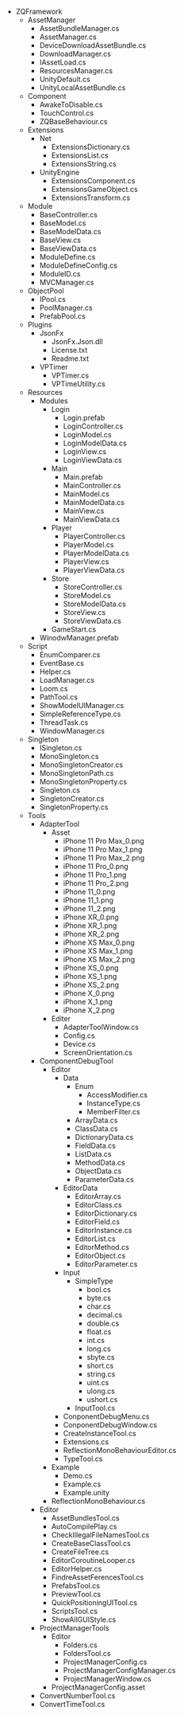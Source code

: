 - ZQFramework
  - AssetManager
    - AssetBundleManager.cs
    - AssetManager.cs
    - DeviceDownloadAssetBundle.cs
    - DownloadManager.cs
    - IAssetLoad.cs
    - ResourcesManager.cs
    - UnityDefault.cs
    - UnityLocalAssetBundle.cs
  - Component
    - AwakeToDisable.cs
    - TouchControl.cs
    - ZQBaseBehaviour.cs
  - Extensions
    - Net
      - ExtensionsDictionary.cs
      - ExtensionsList.cs
      - ExtensionsString.cs
    - UnityEngine
      - ExtensionsComponent.cs
      - ExtensionsGameObject.cs
      - ExtensionsTransform.cs
  - Module
    - BaseController.cs
    - BaseModel.cs
    - BaseModelData.cs
    - BaseView.cs
    - BaseViewData.cs
    - ModuleDefine.cs
    - ModuleDefineConfig.cs
    - ModuleID.cs
    - MVCManager.cs
  - ObjectPool
    - IPool.cs
    - PoolManager.cs
    - PrefabPool.cs
  - Plugins
    - JsonFx
      - JsonFx.Json.dll
      - License.txt
      - Readme.txt
    - VPTimer
      - VPTimer.cs
      - VPTimeUtility.cs
  - Resources
    - Modules
      - Login
        - Login.prefab
        - LoginController.cs
        - LoginModel.cs
        - LoginModelData.cs
        - LoginView.cs
        - LoginViewData.cs
      - Main
        - Main.prefab
        - MainController.cs
        - MainModel.cs
        - MainModelData.cs
        - MainView.cs
        - MainViewData.cs
      - Player
        - PlayerController.cs
        - PlayerModel.cs
        - PlayerModelData.cs
        - PlayerView.cs
        - PlayerViewData.cs
      - Store
        - StoreController.cs
        - StoreModel.cs
        - StoreModelData.cs
        - StoreView.cs
        - StoreViewData.cs
      - GameStart.cs
    - WinodwManager.prefab
  - Script
    - EnumComparer.cs
    - EventBase.cs
    - Helper.cs
    - LoadManager.cs
    - Loom.cs
    - PathTool.cs
    - ShowModelUIManager.cs
    - SimpleReferenceType.cs
    - ThreadTask.cs
    - WindowManager.cs
  - Singleton
    - ISingleton.cs
    - MonoSingleton.cs
    - MonoSingletonCreator.cs
    - MonoSingletonPath.cs
    - MonoSingletonProperty.cs
    - Singleton.cs
    - SingletonCreator.cs
    - SingletonProperty.cs
  - Tools
    - AdapterTool
      - Asset
        - iPhone 11 Pro Max_0.png
        - iPhone 11 Pro Max_1.png
        - iPhone 11 Pro Max_2.png
        - iPhone 11 Pro_0.png
        - iPhone 11 Pro_1.png
        - iPhone 11 Pro_2.png
        - iPhone 11_0.png
        - iPhone 11_1.png
        - iPhone 11_2.png
        - iPhone XR_0.png
        - iPhone XR_1.png
        - iPhone XR_2.png
        - iPhone XS Max_0.png
        - iPhone XS Max_1.png
        - iPhone XS Max_2.png
        - iPhone XS_0.png
        - iPhone XS_1.png
        - iPhone XS_2.png
        - iPhone X_0.png
        - iPhone X_1.png
        - iPhone X_2.png
      - Editer
        - AdapterToolWindow.cs
        - Config.cs
        - Device.cs
        - ScreenOrientation.cs
    - ComponentDebugTool
      - Editor
        - Data
          - Enum
            - AccessModifier.cs
            - InstanceType.cs
            - MemberFilter.cs
          - ArrayData.cs
          - ClassData.cs
          - DictionaryData.cs
          - FieldData.cs
          - ListData.cs
          - MethodData.cs
          - ObjectData.cs
          - ParameterData.cs
        - EditorData
          - EditorArray.cs
          - EditorClass.cs
          - EditorDictionary.cs
          - EditorField.cs
          - EditorInstance.cs
          - EditorList.cs
          - EditorMethod.cs
          - EditorObject.cs
          - EditorParameter.cs
        - Input
          - SimpleType
            - bool.cs
            - byte.cs
            - char.cs
            - decimal.cs
            - double.cs
            - float.cs
            - int.cs
            - long.cs
            - sbyte.cs
            - short.cs
            - string.cs
            - uint.cs
            - ulong.cs
            - ushort.cs
          - InputTool.cs
        - ConponentDebugMenu.cs
        - ConponentDebugWindow.cs
        - CreateInstanceTool.cs
        - Extensions.cs
        - ReflectionMonoBehaviourEditor.cs
        - TypeTool.cs
      - Example
        - Demo.cs
        - Example.cs
        - Example.unity
      - ReflectionMonoBehaviour.cs
    - Editor
      - AssetBundlesTool.cs
      - AutoCompilePlay.cs
      - CheckIllegalFileNamesTool.cs
      - CreateBaseClassTool.cs
      - CreateFileTree.cs
      - EditorCoroutineLooper.cs
      - EditorHelper.cs
      - FindreAssetFerencesTool.cs
      - PrefabsTool.cs
      - PreviewTool.cs
      - QuickPositioningUITool.cs
      - ScriptsTool.cs
      - ShowAllGUIStyle.cs
    - ProjectManagerTools
      - Editor
        - Folders.cs
        - FoldersTool.cs
        - ProjectManagerConfig.cs
        - ProjectManagerConfigManager.cs
        - ProjectManagerWindow.cs
      - ProjectManagerConfig.asset
    - ConvertNumberTool.cs
    - ConvertTimeTool.cs
